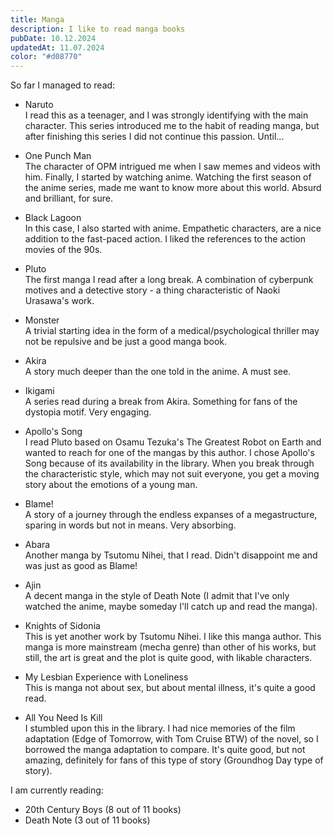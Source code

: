 ```yaml
---
title: Manga
description: I like to read manga books
pubDate: 10.12.2024
updatedAt: 11.07.2024
color: "#d08770"
---
```

So far I managed to read:

- Naruto\
I read this as a teenager, and I was strongly identifying with the main character. This series introduced me to the habit of reading manga, but after finishing this series I did not continue this passion. Until...

- One Punch Man\
The character of OPM intrigued me when I saw memes and videos with him. Finally, I started by watching anime. Watching the first season of the anime series, made me want to know more about this world. Absurd and brilliant, for sure.

- Black Lagoon\
In this case, I also started with anime. Empathetic characters, are a nice addition to the fast-paced action. I liked the references to the action movies of the 90s.

- Pluto\
The first manga I read after a long break. A combination of cyberpunk motives and a detective story - a thing characteristic of Naoki Urasawa's work.

- Monster\
A trivial starting idea in the form of a medical/psychological thriller may not be repulsive and be just a good manga book.

- Akira\
A story much deeper than the one told in the anime. A must see.

- Ikigami\
A series read during a break from Akira. Something for fans of the dystopia motif. Very engaging.

- Apollo's Song\
I read Pluto based on Osamu Tezuka's The Greatest Robot on Earth and wanted to reach for one of the mangas by this author. I chose Apollo's Song because of its availability in the library. When you break through the characteristic style, which may not suit everyone, you get a moving story about the emotions of a young man.

- Blame!\
A story of a journey through the endless expanses of a megastructure, sparing in words but not in means. Very absorbing.

- Abara\
Another manga by Tsutomu Nihei, that I read. Didn't disappoint me and was just as good as Blame!

- Ajin\
A decent manga in the style of Death Note (I admit that I've only watched the anime, maybe someday I'll catch up and read the manga).

- Knights of Sidonia\
This is yet another work by Tsutomu Nihei. I like this manga author. This manga is more mainstream (mecha genre) than other of his works, but still, the art is great and the plot is quite good, with likable characters.

- My Lesbian Experience with Loneliness\
This is manga not about sex, but about mental illness, it's quite a good read.

- All You Need Is Kill\
I stumbled upon this in the library. I had nice memories of the film adaptation (Edge of Tomorrow, with Tom Cruise BTW) of the novel, so I borrowed the manga adaptation to compare. It's quite good, but not amazing, definitely for fans of this type of story (Groundhog Day type of story). 

I am currently reading:
- 20th Century Boys (8 out of 11 books)
- Death Note (3 out of 11 books)
